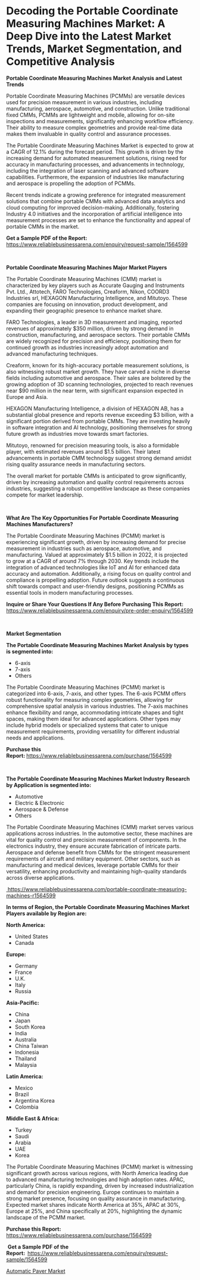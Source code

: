 <p><h1>Decoding the Portable Coordinate Measuring Machines Market: A Deep Dive into the Latest Market Trends, Market Segmentation, and Competitive Analysis</h1></p><p><strong>Portable Coordinate Measuring Machines Market Analysis and Latest Trends</strong></p>
<p><p>Portable Coordinate Measuring Machines (PCMMs) are versatile devices used for precision measurement in various industries, including manufacturing, aerospace, automotive, and construction. Unlike traditional fixed CMMs, PCMMs are lightweight and mobile, allowing for on-site inspections and measurements, significantly enhancing workflow efficiency. Their ability to measure complex geometries and provide real-time data makes them invaluable in quality control and assurance processes.</p><p>The Portable Coordinate Measuring Machines Market is expected to grow at a CAGR of 12.1% during the forecast period. This growth is driven by the increasing demand for automated measurement solutions, rising need for accuracy in manufacturing processes, and advancements in technology, including the integration of laser scanning and advanced software capabilities. Furthermore, the expansion of industries like manufacturing and aerospace is propelling the adoption of PCMMs. </p><p>Recent trends indicate a growing preference for integrated measurement solutions that combine portable CMMs with advanced data analytics and cloud computing for improved decision-making. Additionally, fostering Industry 4.0 initiatives and the incorporation of artificial intelligence into measurement processes are set to enhance the functionality and appeal of portable CMMs in the market.</p></p>
<p><strong>Get a Sample PDF of the Report:&nbsp;</strong> <a href="https://www.reliablebusinessarena.com/enquiry/request-sample/1564599?utm_campaign=2318&utm_medium=2&utm_source=Github&utm_content=ia&utm_term=16022025&utm_id=portable-coordinate-measuring-machines">https://www.reliablebusinessarena.com/enquiry/request-sample/1564599</a></p>
<p>&nbsp;</p>
<p><strong>Portable Coordinate Measuring Machines Major Market Players</strong></p>
<p><p>The Portable Coordinate Measuring Machines (CMM) market is characterized by key players such as Accurate Gauging and Instruments Pvt. Ltd., Attotech, FARO Technologies, Creaform, Nikon, COORD3 Industries srl, HEXAGON Manufacturing Intelligence, and Mitutoyo. These companies are focusing on innovation, product development, and expanding their geographic presence to enhance market share.</p><p>FARO Technologies, a leader in 3D measurement and imaging, reported revenues of approximately $350 million, driven by strong demand in construction, manufacturing, and aerospace sectors. Their portable CMMs are widely recognized for precision and efficiency, positioning them for continued growth as industries increasingly adopt automation and advanced manufacturing techniques.</p><p>Creaform, known for its high-accuracy portable measurement solutions, is also witnessing robust market growth. They have carved a niche in diverse fields including automotive and aerospace. Their sales are bolstered by the growing adoption of 3D scanning technologies, projected to reach revenues near $90 million in the near term, with significant expansion expected in Europe and Asia.</p><p>HEXAGON Manufacturing Intelligence, a division of HEXAGON AB, has a substantial global presence and reports revenue exceeding $3 billion, with a significant portion derived from portable CMMs. They are investing heavily in software integration and AI technology, positioning themselves for strong future growth as industries move towards smart factories.</p><p>Mitutoyo, renowned for precision measuring tools, is also a formidable player, with estimated revenues around $1.5 billion. Their latest advancements in portable CMM technology suggest strong demand amidst rising quality assurance needs in manufacturing sectors.</p><p>The overall market for portable CMMs is anticipated to grow significantly, driven by increasing automation and quality control requirements across industries, suggesting a robust competitive landscape as these companies compete for market leadership.</p></p>
<p>&nbsp;</p>
<p><strong>What Are The Key Opportunities For Portable Coordinate Measuring Machines Manufacturers?</strong></p>
<p><p>The Portable Coordinate Measuring Machines (PCMM) market is experiencing significant growth, driven by increasing demand for precise measurement in industries such as aerospace, automotive, and manufacturing. Valued at approximately $1.5 billion in 2022, it is projected to grow at a CAGR of around 7% through 2030. Key trends include the integration of advanced technologies like IoT and AI for enhanced data accuracy and automation. Additionally, a rising focus on quality control and compliance is propelling adoption. Future outlook suggests a continuous shift towards compact and user-friendly designs, positioning PCMMs as essential tools in modern manufacturing processes.</p></p>
<p><strong>Inquire or Share Your Questions If Any Before Purchasing This Report:</strong> <a href="https://www.reliablebusinessarena.com/enquiry/pre-order-enquiry/1564599?utm_campaign=2318&utm_medium=2&utm_source=Github&utm_content=ia&utm_term=16022025&utm_id=portable-coordinate-measuring-machines">https://www.reliablebusinessarena.com/enquiry/pre-order-enquiry/1564599</a></p>
<p>&nbsp;</p>
<p><strong>Market Segmentation</strong></p>
<p><strong>The Portable Coordinate Measuring Machines Market Analysis by types is segmented into:</strong></p>
<p><ul><li>6-axis</li><li>7-axis</li><li>Others</li></ul></p>
<p><p>The Portable Coordinate Measuring Machines (PCMM) market is categorized into 6-axis, 7-axis, and other types. The 6-axis PCMM offers robust functionality for measuring complex geometries, allowing for comprehensive spatial analysis in various industries. The 7-axis machines enhance flexibility and range, accommodating intricate shapes and tight spaces, making them ideal for advanced applications. Other types may include hybrid models or specialized systems that cater to unique measurement requirements, providing versatility for different industrial needs and applications.</p></p>
<p><strong>Purchase this Report:&nbsp;</strong><a href="https://www.reliablebusinessarena.com/purchase/1564599?utm_campaign=2318&utm_medium=2&utm_source=Github&utm_content=ia&utm_term=16022025&utm_id=portable-coordinate-measuring-machines">https://www.reliablebusinessarena.com/purchase/1564599</a></p>
<p>&nbsp;</p>
<p><strong>The Portable Coordinate Measuring Machines Market Industry Research by Application is segmented into:</strong></p>
<p><ul><li>Automotive</li><li>Electric & Electronic</li><li>Aerospace & Defense</li><li>Others</li></ul></p>
<p><p>The Portable Coordinate Measuring Machines (CMM) market serves various applications across industries. In the automotive sector, these machines are vital for quality control and precision measurement of components. In the electronics industry, they ensure accurate fabrication of intricate parts. Aerospace and defense benefit from CMMs for the stringent measurement requirements of aircraft and military equipment. Other sectors, such as manufacturing and medical devices, leverage portable CMMs for their versatility, enhancing productivity and maintaining high-quality standards across diverse applications.</p></p>
<p><a href="https://www.reliablebusinessarena.com/portable-coordinate-measuring-machines-r1564599?utm_campaign=2318&utm_medium=2&utm_source=Github&utm_content=ia&utm_term=16022025&utm_id=portable-coordinate-measuring-machines">&nbsp;https://www.reliablebusinessarena.com/portable-coordinate-measuring-machines-r1564599</a></p>
<p><strong>In terms of Region, the Portable Coordinate Measuring Machines Market Players available by Region are:</strong></p>
<p>
    <p> <strong> North America: </strong>
        <ul>
            <li>United States</li>
            <li>Canada</li>
        </ul>
        </p> 
    <p> <strong> Europe: </strong>
        <ul>
            <li>Germany</li>
            <li>France</li>
            <li>U.K.</li>
            <li>Italy</li>
            <li>Russia</li>
        </ul>
        </p> 
    <p> <strong> Asia-Pacific: </strong>
        <ul>
            <li>China</li>
            <li>Japan</li>
            <li>South Korea</li>
            <li>India</li>
            <li>Australia</li>
            <li>China Taiwan</li>
            <li>Indonesia</li>
            <li>Thailand</li>
            <li>Malaysia</li>
        </ul>
        </p> 
    <p> <strong> Latin America: </strong>
        <ul>
            <li>Mexico</li>
            <li>Brazil</li>
            <li>Argentina Korea</li>
            <li>Colombia</li>
        </ul>
        </p> 
    <p> <strong> Middle East & Africa: </strong>
        <ul>
            <li>Turkey</li>
            <li>Saudi</li>
            <li>Arabia</li>
            <li>UAE</li>
            <li>Korea</li>
        </ul>
    </p>
    </p>
<p><p>The Portable Coordinate Measuring Machines (PCMM) market is witnessing significant growth across various regions, with North America leading due to advanced manufacturing technologies and high adoption rates. APAC, particularly China, is rapidly expanding, driven by increased industrialization and demand for precision engineering. Europe continues to maintain a strong market presence, focusing on quality assurance in manufacturing. Expected market shares indicate North America at 35%, APAC at 30%, Europe at 25%, and China specifically at 20%, highlighting the dynamic landscape of the PCMM market.</p></p>
<p><strong>Purchase this Report: </strong><a href="https://www.reliablebusinessarena.com/purchase/1564599?utm_campaign=2318&utm_medium=2&utm_source=Github&utm_content=ia&utm_term=16022025&utm_id=portable-coordinate-measuring-machines">https://www.reliablebusinessarena.com/purchase/1564599</a></p>
<p>&nbsp;<strong>Get a Sample PDF of the Report:&nbsp;&nbsp;</strong><a href="https://www.reliablebusinessarena.com/enquiry/request-sample/1564599?utm_campaign=2318&utm_medium=2&utm_source=Github&utm_content=ia&utm_term=16022025&utm_id=portable-coordinate-measuring-machines">https://www.reliablebusinessarena.com/enquiry/request-sample/1564599</a></p>
<p><strong></strong></p>
<p><p><a href="https://github.com/arvelm4nthig/Market-Research-Report-List-1/blob/main/automatic-paver-market.md?utm_campaign=2318&utm_medium=2&utm_source=Github&utm_content=ia&utm_term=16022025&utm_id=portable-coordinate-measuring-machines">Automatic Paver Market</a></p></p>